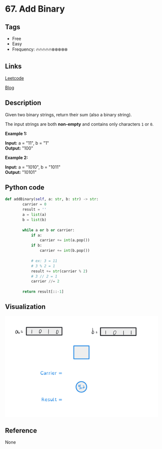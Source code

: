 # 67. Add Binary

## Tags

- Free
- Easy
- Frequency: :fire::fire::fire::fire::fire::snowflake::snowflake::snowflake::snowflake::snowflake:

## Links

[Leetcode](https://leetcode.com/problems/add-binary/description/)

[Blog](http://206.81.6.248:12306/leetcode/add-binary/description)

## Description

Given two binary strings, return their sum (also a binary string).

The input strings are both <strong>non-empty</strong> and contains only characters <code>1</code> or <code>0</code>.

<strong>Example 1:</strong>

<strong>Input:</strong> a = "11", b = "1"  
<strong>Output:</strong> "100"

<strong>Example 2:</strong>

<strong>Input:</strong> a = "1010", b = "1011"  
<strong>Output:</strong> "10101"

## Python code

```python
def addBinary(self, a: str, b: str) -> str:
        carrier = 0
        result = ''
        a = list(a)
        b = list(b)

        while a or b or carrier:
            if a:
                carrier += int(a.pop())
            if b:
                carrier += int(b.pop())

            # ex: 3 = 11
            # 3 % 2 = 1
            result += str(carrier % 2)
            # 3 // 2 = 1
            carrier //= 2

        return result[::-1]
```

## Visualization

![gif](https://github.com/jshota/leetcode-solutions/blob/master/gifs/67.%20Add%20Binary.gif)

## Reference

None
